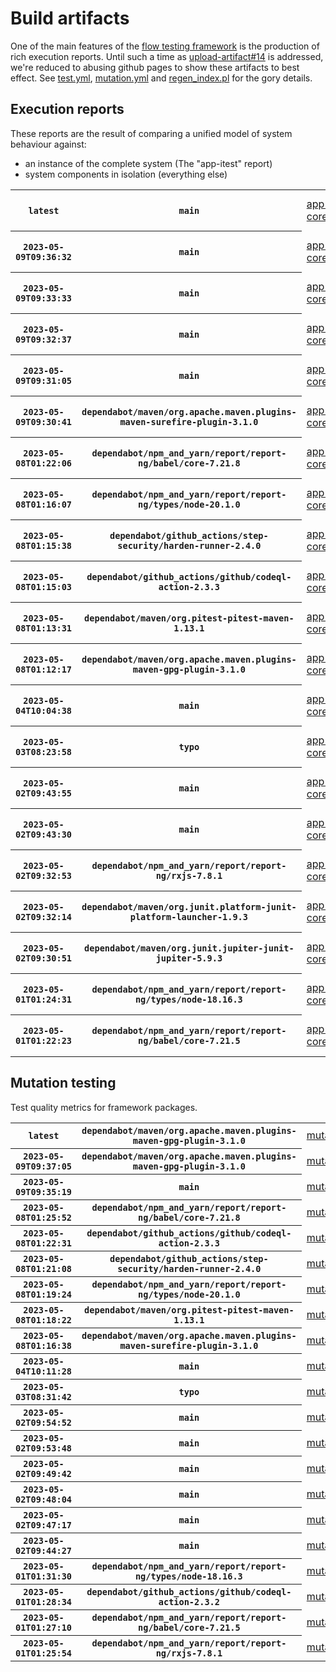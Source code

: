 # Build artifacts

One of the main features of the [flow testing framework](https://github.com/Mastercard/flow) is the production of rich execution reports.
Until such a time as [upload-artifact#14](https://github.com/actions/upload-artifact/issues/14) is addressed, we're reduced to abusing github pages to show these artifacts to best effect.
See [test.yml](https://github.com/Mastercard/flow/blob/main/.github/workflows/test.yml), [mutation.yml](https://github.com/Mastercard/flow/blob/main/.github/workflows/mutation.yml) and [regen_index.pl](https://github.com/Mastercard/flow/blob/pages/regen_index.pl) for the gory details.

## Execution reports

These reports are the result of comparing a unified model of system behaviour against:
 * an instance of the complete system (The "app-itest" report)
 * system components in isolation (everything else)

<!-- start:execution -->
<table>
	<tbody>
		<tr> <th><code>latest</code></th>
			 <th><code>main</code></th>
			<td><a href="execution/latest/flow_execution_reports/example/app-core/target/mctf/latest/index.html">app-core</a></td>
			<td><a href="execution/latest/flow_execution_reports/example/app-histogram/target/mctf/latest/index.html">app-histogram</a></td>
			<td><a href="execution/latest/flow_execution_reports/example/app-itest/target/mctf/latest/index.html">app-itest</a></td>
			<td><a href="execution/latest/flow_execution_reports/example/app-queue/target/mctf/latest/index.html">app-queue</a></td>
			<td><a href="execution/latest/flow_execution_reports/example/app-store/target/mctf/latest/index.html">app-store</a></td>
			<td><a href="execution/latest/flow_execution_reports/example/app-ui/target/mctf/latest/index.html">app-ui</a></td>
			<td><a href="execution/latest/flow_execution_reports/example/app-web-ui/target/mctf/latest/index.html">app-web-ui</a></td>
		</tr>
		<tr> <th><code>2023-05-09T09:36:32</code></th>
			 <th><code>main</code></th>
			<td><a href="execution/1683624992/flow_execution_reports/example/app-core/target/mctf/latest/index.html">app-core</a></td>
			<td><a href="execution/1683624992/flow_execution_reports/example/app-histogram/target/mctf/latest/index.html">app-histogram</a></td>
			<td><a href="execution/1683624992/flow_execution_reports/example/app-itest/target/mctf/latest/index.html">app-itest</a></td>
			<td><a href="execution/1683624992/flow_execution_reports/example/app-queue/target/mctf/latest/index.html">app-queue</a></td>
			<td><a href="execution/1683624992/flow_execution_reports/example/app-store/target/mctf/latest/index.html">app-store</a></td>
			<td><a href="execution/1683624992/flow_execution_reports/example/app-ui/target/mctf/latest/index.html">app-ui</a></td>
			<td><a href="execution/1683624992/flow_execution_reports/example/app-web-ui/target/mctf/latest/index.html">app-web-ui</a></td>
		</tr>
		<tr> <th><code>2023-05-09T09:33:33</code></th>
			 <th><code>main</code></th>
			<td><a href="execution/1683624813/flow_execution_reports/example/app-core/target/mctf/latest/index.html">app-core</a></td>
			<td><a href="execution/1683624813/flow_execution_reports/example/app-histogram/target/mctf/latest/index.html">app-histogram</a></td>
			<td><a href="execution/1683624813/flow_execution_reports/example/app-itest/target/mctf/latest/index.html">app-itest</a></td>
			<td><a href="execution/1683624813/flow_execution_reports/example/app-queue/target/mctf/latest/index.html">app-queue</a></td>
			<td><a href="execution/1683624813/flow_execution_reports/example/app-store/target/mctf/latest/index.html">app-store</a></td>
			<td><a href="execution/1683624813/flow_execution_reports/example/app-ui/target/mctf/latest/index.html">app-ui</a></td>
			<td><a href="execution/1683624813/flow_execution_reports/example/app-web-ui/target/mctf/latest/index.html">app-web-ui</a></td>
		</tr>
		<tr> <th><code>2023-05-09T09:32:37</code></th>
			 <th><code>main</code></th>
			<td><a href="execution/1683624757/flow_execution_reports/example/app-core/target/mctf/latest/index.html">app-core</a></td>
			<td><a href="execution/1683624757/flow_execution_reports/example/app-histogram/target/mctf/latest/index.html">app-histogram</a></td>
			<td><a href="execution/1683624757/flow_execution_reports/example/app-itest/target/mctf/latest/index.html">app-itest</a></td>
			<td><a href="execution/1683624757/flow_execution_reports/example/app-queue/target/mctf/latest/index.html">app-queue</a></td>
			<td><a href="execution/1683624757/flow_execution_reports/example/app-store/target/mctf/latest/index.html">app-store</a></td>
			<td><a href="execution/1683624757/flow_execution_reports/example/app-ui/target/mctf/latest/index.html">app-ui</a></td>
			<td><a href="execution/1683624757/flow_execution_reports/example/app-web-ui/target/mctf/latest/index.html">app-web-ui</a></td>
		</tr>
		<tr> <th><code>2023-05-09T09:31:05</code></th>
			 <th><code>main</code></th>
			<td><a href="execution/1683624665/flow_execution_reports/example/app-core/target/mctf/latest/index.html">app-core</a></td>
			<td><a href="execution/1683624665/flow_execution_reports/example/app-histogram/target/mctf/latest/index.html">app-histogram</a></td>
			<td><a href="execution/1683624665/flow_execution_reports/example/app-itest/target/mctf/latest/index.html">app-itest</a></td>
			<td><a href="execution/1683624665/flow_execution_reports/example/app-queue/target/mctf/latest/index.html">app-queue</a></td>
			<td><a href="execution/1683624665/flow_execution_reports/example/app-store/target/mctf/latest/index.html">app-store</a></td>
			<td><a href="execution/1683624665/flow_execution_reports/example/app-ui/target/mctf/latest/index.html">app-ui</a></td>
			<td><a href="execution/1683624665/flow_execution_reports/example/app-web-ui/target/mctf/latest/index.html">app-web-ui</a></td>
		</tr>
		<tr> <th><code>2023-05-09T09:30:41</code></th>
			 <th><code>dependabot/maven/org.apache.maven.plugins-maven-surefire-plugin-3.1.0</code></th>
			<td><a href="execution/1683624641/flow_execution_reports/example/app-core/target/mctf/latest/index.html">app-core</a></td>
			<td><a href="execution/1683624641/flow_execution_reports/example/app-histogram/target/mctf/latest/index.html">app-histogram</a></td>
			<td><a href="execution/1683624641/flow_execution_reports/example/app-itest/target/mctf/latest/index.html">app-itest</a></td>
			<td><a href="execution/1683624641/flow_execution_reports/example/app-queue/target/mctf/latest/index.html">app-queue</a></td>
			<td><a href="execution/1683624641/flow_execution_reports/example/app-store/target/mctf/latest/index.html">app-store</a></td>
			<td><a href="execution/1683624641/flow_execution_reports/example/app-ui/target/mctf/latest/index.html">app-ui</a></td>
			<td><a href="execution/1683624641/flow_execution_reports/example/app-web-ui/target/mctf/latest/index.html">app-web-ui</a></td>
		</tr>
		<tr> <th><code>2023-05-08T01:22:06</code></th>
			 <th><code>dependabot/npm_and_yarn/report/report-ng/babel/core-7.21.8</code></th>
			<td><a href="execution/1683508926/flow_execution_reports/example/app-core/target/mctf/latest/index.html">app-core</a></td>
			<td><a href="execution/1683508926/flow_execution_reports/example/app-histogram/target/mctf/latest/index.html">app-histogram</a></td>
			<td><a href="execution/1683508926/flow_execution_reports/example/app-itest/target/mctf/latest/index.html">app-itest</a></td>
			<td><a href="execution/1683508926/flow_execution_reports/example/app-queue/target/mctf/latest/index.html">app-queue</a></td>
			<td><a href="execution/1683508926/flow_execution_reports/example/app-store/target/mctf/latest/index.html">app-store</a></td>
			<td><a href="execution/1683508926/flow_execution_reports/example/app-ui/target/mctf/latest/index.html">app-ui</a></td>
			<td><a href="execution/1683508926/flow_execution_reports/example/app-web-ui/target/mctf/latest/index.html">app-web-ui</a></td>
		</tr>
		<tr> <th><code>2023-05-08T01:16:07</code></th>
			 <th><code>dependabot/npm_and_yarn/report/report-ng/types/node-20.1.0</code></th>
			<td><a href="execution/1683508567/flow_execution_reports/example/app-core/target/mctf/latest/index.html">app-core</a></td>
			<td><a href="execution/1683508567/flow_execution_reports/example/app-histogram/target/mctf/latest/index.html">app-histogram</a></td>
			<td><a href="execution/1683508567/flow_execution_reports/example/app-itest/target/mctf/latest/index.html">app-itest</a></td>
			<td><a href="execution/1683508567/flow_execution_reports/example/app-queue/target/mctf/latest/index.html">app-queue</a></td>
			<td><a href="execution/1683508567/flow_execution_reports/example/app-store/target/mctf/latest/index.html">app-store</a></td>
			<td><a href="execution/1683508567/flow_execution_reports/example/app-ui/target/mctf/latest/index.html">app-ui</a></td>
			<td><a href="execution/1683508567/flow_execution_reports/example/app-web-ui/target/mctf/latest/index.html">app-web-ui</a></td>
		</tr>
		<tr> <th><code>2023-05-08T01:15:38</code></th>
			 <th><code>dependabot/github_actions/step-security/harden-runner-2.4.0</code></th>
			<td><a href="execution/1683508538/flow_execution_reports/example/app-core/target/mctf/latest/index.html">app-core</a></td>
			<td><a href="execution/1683508538/flow_execution_reports/example/app-histogram/target/mctf/latest/index.html">app-histogram</a></td>
			<td><a href="execution/1683508538/flow_execution_reports/example/app-itest/target/mctf/latest/index.html">app-itest</a></td>
			<td><a href="execution/1683508538/flow_execution_reports/example/app-queue/target/mctf/latest/index.html">app-queue</a></td>
			<td><a href="execution/1683508538/flow_execution_reports/example/app-store/target/mctf/latest/index.html">app-store</a></td>
			<td><a href="execution/1683508538/flow_execution_reports/example/app-ui/target/mctf/latest/index.html">app-ui</a></td>
			<td><a href="execution/1683508538/flow_execution_reports/example/app-web-ui/target/mctf/latest/index.html">app-web-ui</a></td>
		</tr>
		<tr> <th><code>2023-05-08T01:15:03</code></th>
			 <th><code>dependabot/github_actions/github/codeql-action-2.3.3</code></th>
			<td><a href="execution/1683508503/flow_execution_reports/example/app-core/target/mctf/latest/index.html">app-core</a></td>
			<td><a href="execution/1683508503/flow_execution_reports/example/app-histogram/target/mctf/latest/index.html">app-histogram</a></td>
			<td><a href="execution/1683508503/flow_execution_reports/example/app-itest/target/mctf/latest/index.html">app-itest</a></td>
			<td><a href="execution/1683508503/flow_execution_reports/example/app-queue/target/mctf/latest/index.html">app-queue</a></td>
			<td><a href="execution/1683508503/flow_execution_reports/example/app-store/target/mctf/latest/index.html">app-store</a></td>
			<td><a href="execution/1683508503/flow_execution_reports/example/app-ui/target/mctf/latest/index.html">app-ui</a></td>
			<td><a href="execution/1683508503/flow_execution_reports/example/app-web-ui/target/mctf/latest/index.html">app-web-ui</a></td>
		</tr>
		<tr> <th><code>2023-05-08T01:13:31</code></th>
			 <th><code>dependabot/maven/org.pitest-pitest-maven-1.13.1</code></th>
			<td><a href="execution/1683508411/flow_execution_reports/example/app-core/target/mctf/latest/index.html">app-core</a></td>
			<td><a href="execution/1683508411/flow_execution_reports/example/app-histogram/target/mctf/latest/index.html">app-histogram</a></td>
			<td><a href="execution/1683508411/flow_execution_reports/example/app-itest/target/mctf/latest/index.html">app-itest</a></td>
			<td><a href="execution/1683508411/flow_execution_reports/example/app-queue/target/mctf/latest/index.html">app-queue</a></td>
			<td><a href="execution/1683508411/flow_execution_reports/example/app-store/target/mctf/latest/index.html">app-store</a></td>
			<td><a href="execution/1683508411/flow_execution_reports/example/app-ui/target/mctf/latest/index.html">app-ui</a></td>
			<td><a href="execution/1683508411/flow_execution_reports/example/app-web-ui/target/mctf/latest/index.html">app-web-ui</a></td>
		</tr>
		<tr> <th><code>2023-05-08T01:12:17</code></th>
			 <th><code>dependabot/maven/org.apache.maven.plugins-maven-gpg-plugin-3.1.0</code></th>
			<td><a href="execution/1683508337/flow_execution_reports/example/app-core/target/mctf/latest/index.html">app-core</a></td>
			<td><a href="execution/1683508337/flow_execution_reports/example/app-histogram/target/mctf/latest/index.html">app-histogram</a></td>
			<td><a href="execution/1683508337/flow_execution_reports/example/app-itest/target/mctf/latest/index.html">app-itest</a></td>
			<td><a href="execution/1683508337/flow_execution_reports/example/app-queue/target/mctf/latest/index.html">app-queue</a></td>
			<td><a href="execution/1683508337/flow_execution_reports/example/app-store/target/mctf/latest/index.html">app-store</a></td>
			<td><a href="execution/1683508337/flow_execution_reports/example/app-ui/target/mctf/latest/index.html">app-ui</a></td>
			<td><a href="execution/1683508337/flow_execution_reports/example/app-web-ui/target/mctf/latest/index.html">app-web-ui</a></td>
		</tr>
		<tr> <th><code>2023-05-04T10:04:38</code></th>
			 <th><code>main</code></th>
			<td><a href="execution/1683194678/flow_execution_reports/example/app-core/target/mctf/latest/index.html">app-core</a></td>
			<td><a href="execution/1683194678/flow_execution_reports/example/app-histogram/target/mctf/latest/index.html">app-histogram</a></td>
			<td><a href="execution/1683194678/flow_execution_reports/example/app-itest/target/mctf/latest/index.html">app-itest</a></td>
			<td><a href="execution/1683194678/flow_execution_reports/example/app-queue/target/mctf/latest/index.html">app-queue</a></td>
			<td><a href="execution/1683194678/flow_execution_reports/example/app-store/target/mctf/latest/index.html">app-store</a></td>
			<td><a href="execution/1683194678/flow_execution_reports/example/app-ui/target/mctf/latest/index.html">app-ui</a></td>
			<td><a href="execution/1683194678/flow_execution_reports/example/app-web-ui/target/mctf/latest/index.html">app-web-ui</a></td>
		</tr>
		<tr> <th><code>2023-05-03T08:23:58</code></th>
			 <th><code>typo</code></th>
			<td><a href="execution/1683102238/flow_execution_reports/example/app-core/target/mctf/latest/index.html">app-core</a></td>
			<td><a href="execution/1683102238/flow_execution_reports/example/app-histogram/target/mctf/latest/index.html">app-histogram</a></td>
			<td><a href="execution/1683102238/flow_execution_reports/example/app-itest/target/mctf/latest/index.html">app-itest</a></td>
			<td><a href="execution/1683102238/flow_execution_reports/example/app-queue/target/mctf/latest/index.html">app-queue</a></td>
			<td><a href="execution/1683102238/flow_execution_reports/example/app-store/target/mctf/latest/index.html">app-store</a></td>
			<td><a href="execution/1683102238/flow_execution_reports/example/app-ui/target/mctf/latest/index.html">app-ui</a></td>
			<td><a href="execution/1683102238/flow_execution_reports/example/app-web-ui/target/mctf/latest/index.html">app-web-ui</a></td>
		</tr>
		<tr> <th><code>2023-05-02T09:43:55</code></th>
			 <th><code>main</code></th>
			<td><a href="execution/1683020635/flow_execution_reports/example/app-core/target/mctf/latest/index.html">app-core</a></td>
			<td><a href="execution/1683020635/flow_execution_reports/example/app-histogram/target/mctf/latest/index.html">app-histogram</a></td>
			<td><a href="execution/1683020635/flow_execution_reports/example/app-itest/target/mctf/latest/index.html">app-itest</a></td>
			<td><a href="execution/1683020635/flow_execution_reports/example/app-queue/target/mctf/latest/index.html">app-queue</a></td>
			<td><a href="execution/1683020635/flow_execution_reports/example/app-store/target/mctf/latest/index.html">app-store</a></td>
			<td><a href="execution/1683020635/flow_execution_reports/example/app-ui/target/mctf/latest/index.html">app-ui</a></td>
			<td><a href="execution/1683020635/flow_execution_reports/example/app-web-ui/target/mctf/latest/index.html">app-web-ui</a></td>
		</tr>
		<tr> <th><code>2023-05-02T09:43:30</code></th>
			 <th><code>main</code></th>
			<td><a href="execution/1683020610/flow_execution_reports/example/app-core/target/mctf/latest/index.html">app-core</a></td>
			<td><a href="execution/1683020610/flow_execution_reports/example/app-histogram/target/mctf/latest/index.html">app-histogram</a></td>
			<td><a href="execution/1683020610/flow_execution_reports/example/app-itest/target/mctf/latest/index.html">app-itest</a></td>
			<td><a href="execution/1683020610/flow_execution_reports/example/app-queue/target/mctf/latest/index.html">app-queue</a></td>
			<td><a href="execution/1683020610/flow_execution_reports/example/app-store/target/mctf/latest/index.html">app-store</a></td>
			<td><a href="execution/1683020610/flow_execution_reports/example/app-ui/target/mctf/latest/index.html">app-ui</a></td>
			<td><a href="execution/1683020610/flow_execution_reports/example/app-web-ui/target/mctf/latest/index.html">app-web-ui</a></td>
		</tr>
		<tr> <th><code>2023-05-02T09:32:53</code></th>
			 <th><code>dependabot/npm_and_yarn/report/report-ng/rxjs-7.8.1</code></th>
			<td><a href="execution/1683019973/flow_execution_reports/example/app-core/target/mctf/latest/index.html">app-core</a></td>
			<td><a href="execution/1683019973/flow_execution_reports/example/app-histogram/target/mctf/latest/index.html">app-histogram</a></td>
			<td><a href="execution/1683019973/flow_execution_reports/example/app-itest/target/mctf/latest/index.html">app-itest</a></td>
			<td><a href="execution/1683019973/flow_execution_reports/example/app-queue/target/mctf/latest/index.html">app-queue</a></td>
			<td><a href="execution/1683019973/flow_execution_reports/example/app-store/target/mctf/latest/index.html">app-store</a></td>
			<td><a href="execution/1683019973/flow_execution_reports/example/app-ui/target/mctf/latest/index.html">app-ui</a></td>
			<td><a href="execution/1683019973/flow_execution_reports/example/app-web-ui/target/mctf/latest/index.html">app-web-ui</a></td>
		</tr>
		<tr> <th><code>2023-05-02T09:32:14</code></th>
			 <th><code>dependabot/maven/org.junit.platform-junit-platform-launcher-1.9.3</code></th>
			<td><a href="execution/1683019934/flow_execution_reports/example/app-core/target/mctf/latest/index.html">app-core</a></td>
			<td><a href="execution/1683019934/flow_execution_reports/example/app-histogram/target/mctf/latest/index.html">app-histogram</a></td>
			<td><a href="execution/1683019934/flow_execution_reports/example/app-itest/target/mctf/latest/index.html">app-itest</a></td>
			<td><a href="execution/1683019934/flow_execution_reports/example/app-queue/target/mctf/latest/index.html">app-queue</a></td>
			<td><a href="execution/1683019934/flow_execution_reports/example/app-store/target/mctf/latest/index.html">app-store</a></td>
			<td><a href="execution/1683019934/flow_execution_reports/example/app-ui/target/mctf/latest/index.html">app-ui</a></td>
			<td><a href="execution/1683019934/flow_execution_reports/example/app-web-ui/target/mctf/latest/index.html">app-web-ui</a></td>
		</tr>
		<tr> <th><code>2023-05-02T09:30:51</code></th>
			 <th><code>dependabot/maven/org.junit.jupiter-junit-jupiter-5.9.3</code></th>
			<td><a href="execution/1683019851/flow_execution_reports/example/app-core/target/mctf/latest/index.html">app-core</a></td>
			<td><a href="execution/1683019851/flow_execution_reports/example/app-histogram/target/mctf/latest/index.html">app-histogram</a></td>
			<td><a href="execution/1683019851/flow_execution_reports/example/app-itest/target/mctf/latest/index.html">app-itest</a></td>
			<td><a href="execution/1683019851/flow_execution_reports/example/app-queue/target/mctf/latest/index.html">app-queue</a></td>
			<td><a href="execution/1683019851/flow_execution_reports/example/app-store/target/mctf/latest/index.html">app-store</a></td>
			<td><a href="execution/1683019851/flow_execution_reports/example/app-ui/target/mctf/latest/index.html">app-ui</a></td>
			<td><a href="execution/1683019851/flow_execution_reports/example/app-web-ui/target/mctf/latest/index.html">app-web-ui</a></td>
		</tr>
		<tr> <th><code>2023-05-01T01:24:31</code></th>
			 <th><code>dependabot/npm_and_yarn/report/report-ng/types/node-18.16.3</code></th>
			<td><a href="execution/1682904271/flow_execution_reports/example/app-core/target/mctf/latest/index.html">app-core</a></td>
			<td><a href="execution/1682904271/flow_execution_reports/example/app-histogram/target/mctf/latest/index.html">app-histogram</a></td>
			<td><a href="execution/1682904271/flow_execution_reports/example/app-itest/target/mctf/latest/index.html">app-itest</a></td>
			<td><a href="execution/1682904271/flow_execution_reports/example/app-queue/target/mctf/latest/index.html">app-queue</a></td>
			<td><a href="execution/1682904271/flow_execution_reports/example/app-store/target/mctf/latest/index.html">app-store</a></td>
			<td><a href="execution/1682904271/flow_execution_reports/example/app-ui/target/mctf/latest/index.html">app-ui</a></td>
			<td><a href="execution/1682904271/flow_execution_reports/example/app-web-ui/target/mctf/latest/index.html">app-web-ui</a></td>
		</tr>
		<tr> <th><code>2023-05-01T01:22:23</code></th>
			 <th><code>dependabot/npm_and_yarn/report/report-ng/babel/core-7.21.5</code></th>
			<td><a href="execution/1682904143/flow_execution_reports/example/app-core/target/mctf/latest/index.html">app-core</a></td>
			<td><a href="execution/1682904143/flow_execution_reports/example/app-histogram/target/mctf/latest/index.html">app-histogram</a></td>
			<td><a href="execution/1682904143/flow_execution_reports/example/app-itest/target/mctf/latest/index.html">app-itest</a></td>
			<td><a href="execution/1682904143/flow_execution_reports/example/app-queue/target/mctf/latest/index.html">app-queue</a></td>
			<td><a href="execution/1682904143/flow_execution_reports/example/app-store/target/mctf/latest/index.html">app-store</a></td>
			<td><a href="execution/1682904143/flow_execution_reports/example/app-ui/target/mctf/latest/index.html">app-ui</a></td>
			<td><a href="execution/1682904143/flow_execution_reports/example/app-web-ui/target/mctf/latest/index.html">app-web-ui</a></td>
		</tr>
	</tbody>
</table>
<!-- end:execution -->

## Mutation testing

Test quality metrics for framework packages.

<!-- start:mutation -->
<table>
	<tbody>
		<tr> <th><code>latest</code></th>
			 <th><code>dependabot/maven/org.apache.maven.plugins-maven-gpg-plugin-3.1.0</code></th>
			<td><a href="mutation/latest/mutation_report/index.html">mutation</a></td>
		</tr>
		<tr> <th><code>2023-05-09T09:37:05</code></th>
			 <th><code>dependabot/maven/org.apache.maven.plugins-maven-gpg-plugin-3.1.0</code></th>
			<td><a href="mutation/1683625025/mutation_report/index.html">mutation</a></td>
		</tr>
		<tr> <th><code>2023-05-09T09:35:19</code></th>
			 <th><code>main</code></th>
			<td><a href="mutation/1683624919/mutation_report/index.html">mutation</a></td>
		</tr>
		<tr> <th><code>2023-05-08T01:25:52</code></th>
			 <th><code>dependabot/npm_and_yarn/report/report-ng/babel/core-7.21.8</code></th>
			<td><a href="mutation/1683509152/mutation_report/index.html">mutation</a></td>
		</tr>
		<tr> <th><code>2023-05-08T01:22:31</code></th>
			 <th><code>dependabot/github_actions/github/codeql-action-2.3.3</code></th>
			<td><a href="mutation/1683508951/mutation_report/index.html">mutation</a></td>
		</tr>
		<tr> <th><code>2023-05-08T01:21:08</code></th>
			 <th><code>dependabot/github_actions/step-security/harden-runner-2.4.0</code></th>
			<td><a href="mutation/1683508868/mutation_report/index.html">mutation</a></td>
		</tr>
		<tr> <th><code>2023-05-08T01:19:24</code></th>
			 <th><code>dependabot/npm_and_yarn/report/report-ng/types/node-20.1.0</code></th>
			<td><a href="mutation/1683508764/mutation_report/index.html">mutation</a></td>
		</tr>
		<tr> <th><code>2023-05-08T01:18:22</code></th>
			 <th><code>dependabot/maven/org.pitest-pitest-maven-1.13.1</code></th>
			<td><a href="mutation/1683508702/mutation_report/index.html">mutation</a></td>
		</tr>
		<tr> <th><code>2023-05-08T01:16:38</code></th>
			 <th><code>dependabot/maven/org.apache.maven.plugins-maven-surefire-plugin-3.1.0</code></th>
			<td><a href="mutation/1683508598/mutation_report/index.html">mutation</a></td>
		</tr>
		<tr> <th><code>2023-05-04T10:11:28</code></th>
			 <th><code>main</code></th>
			<td><a href="mutation/1683195088/mutation_report/index.html">mutation</a></td>
		</tr>
		<tr> <th><code>2023-05-03T08:31:42</code></th>
			 <th><code>typo</code></th>
			<td><a href="mutation/1683102702/mutation_report/index.html">mutation</a></td>
		</tr>
		<tr> <th><code>2023-05-02T09:54:52</code></th>
			 <th><code>main</code></th>
			<td><a href="mutation/1683021292/mutation_report/index.html">mutation</a></td>
		</tr>
		<tr> <th><code>2023-05-02T09:53:48</code></th>
			 <th><code>main</code></th>
			<td><a href="mutation/1683021228/mutation_report/index.html">mutation</a></td>
		</tr>
		<tr> <th><code>2023-05-02T09:49:42</code></th>
			 <th><code>main</code></th>
			<td><a href="mutation/1683020982/mutation_report/index.html">mutation</a></td>
		</tr>
		<tr> <th><code>2023-05-02T09:48:04</code></th>
			 <th><code>main</code></th>
			<td><a href="mutation/1683020884/mutation_report/index.html">mutation</a></td>
		</tr>
		<tr> <th><code>2023-05-02T09:47:17</code></th>
			 <th><code>main</code></th>
			<td><a href="mutation/1683020837/mutation_report/index.html">mutation</a></td>
		</tr>
		<tr> <th><code>2023-05-02T09:44:27</code></th>
			 <th><code>main</code></th>
			<td><a href="mutation/1683020667/mutation_report/index.html">mutation</a></td>
		</tr>
		<tr> <th><code>2023-05-01T01:31:30</code></th>
			 <th><code>dependabot/npm_and_yarn/report/report-ng/types/node-18.16.3</code></th>
			<td><a href="mutation/1682904690/mutation_report/index.html">mutation</a></td>
		</tr>
		<tr> <th><code>2023-05-01T01:28:34</code></th>
			 <th><code>dependabot/github_actions/github/codeql-action-2.3.2</code></th>
			<td><a href="mutation/1682904514/mutation_report/index.html">mutation</a></td>
		</tr>
		<tr> <th><code>2023-05-01T01:27:10</code></th>
			 <th><code>dependabot/npm_and_yarn/report/report-ng/babel/core-7.21.5</code></th>
			<td><a href="mutation/1682904430/mutation_report/index.html">mutation</a></td>
		</tr>
		<tr> <th><code>2023-05-01T01:25:54</code></th>
			 <th><code>dependabot/npm_and_yarn/report/report-ng/rxjs-7.8.1</code></th>
			<td><a href="mutation/1682904354/mutation_report/index.html">mutation</a></td>
		</tr>
	</tbody>
</table>
<!-- end:mutation -->
